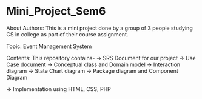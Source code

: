 # Mini_Project_Sem6
About Authors: This is a mini project done by a group of 3 people studying CS in college as part of their course assignment.

Topic: Event Management System

Contents:
   This repository contains-
   -> SRS Document for our project
   -> Use Case document
   -> Conceptual class and Domain model
   -> Interaction diagram
   -> State Chart diagram
   -> Package diagram and Component Diagram
   
   -> Implementation using HTML, CSS, PHP
      

